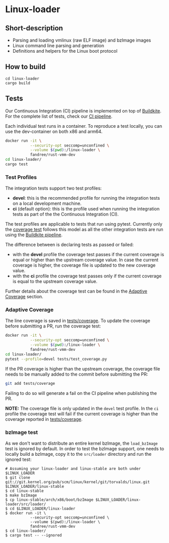 # Linux-loader

## Short-description

* Parsing and loading vmlinux (raw ELF image) and bzImage images
* Linux command line parsing and generation
* Definitions and helpers for the Linux boot protocol

## How to build

```
cd linux-loader
cargo build
```

## Tests

Our Continuous Integration (CI) pipeline is implemented on top of
[Buildkite](https://buildkite.com/).
For the complete list of tests, check our
[CI pipeline](https://buildkite.com/rust-vmm/vm-virtio-ci).

Each individual test runs in a container. To reproduce a test locally, you can
use the dev-container on both x86 and arm64.

```bash
docker run -it \
           --security-opt seccomp=unconfined \
           --volume $(pwd):/linux-loader \
           fandree/rust-vmm-dev
cd linux-loader/
cargo test
```

### Test Profiles

The integration tests support two test profiles:
- **devel**: this is the recommended profile for running the integration tests
  on a local development machine.
- **ci** (default option): this is the profile used when running the
  integration tests as part of the the Continuous Integration (CI).

The test profiles are applicable to tests that run using pytest. Currently only
the [coverage test](tests/test_coverage.py) follows this model as all the other
integration tests are run using the
[Buildkite pipeline](https://buildkite.com/rust-vmm/vm-virtio-ci).

The difference between is declaring tests as passed or failed:
- with the **devel** profile the coverage test passes if the current coverage
  is equal or higher than the upstream coverage value. In case the current
  coverage is higher, the coverage file is updated to the new coverage value.
- with the **ci** profile the coverage test passes only if the current coverage
  is equal to the upstream coverage value.

Further details about the coverage test can be found in the
[Adaptive Coverage](#adaptive-coverage) section.

### Adaptive Coverage

The line coverage is saved in [tests/coverage](tests/coverage). To update the
coverage before submitting a PR, run the coverage test:

```bash
docker run -it \
           --security-opt seccomp=unconfined \
           --volume $(pwd):/linux-loader \
           fandree/rust-vmm-dev
cd linux-loader/
pytest --profile=devel tests/test_coverage.py
```

If the PR coverage is higher than the upstream coverage, the coverage file
needs to be manually added to the commit before submitting the PR:

```bash
git add tests/coverage
```

Failing to do so will generate a fail on the CI pipeline when publishing the
PR.

**NOTE:** The coverage file is only updated in the `devel` test profile. In
the `ci` profile the coverage test will fail if the current coverage is higher
than the coverage reported in [tests/coverage](tests/coverage).

### bzImage test

As we don't want to distribute an entire kernel bzImage, the `load_bzImage` test is ignored by
default. In order to test the bzImage support, one needs to locally build a bzImage, copy it
to the `src/loader` directory and run the ignored test:

```shell
# Assuming your linux-loader and linux-stable are both under $LINUX_LOADER
$ git clone git://git.kernel.org/pub/scm/linux/kernel/git/torvalds/linux.git $LINUX_LOADER/linux-stable
$ cd linux-stable
$ make bzImage 
$ cp linux-stable/arch/x86/boot/bzImage $LINUX_LOADER/linux-loader/src/loader/
$ cd $LINUX_LOADER/linux-loader
$ docker run -it \
           --security-opt seccomp=unconfined \
           --volume $(pwd):/linux-loader \
           fandree/rust-vmm-dev
$ cd linux-loader/
$ cargo test -- --ignored
```
